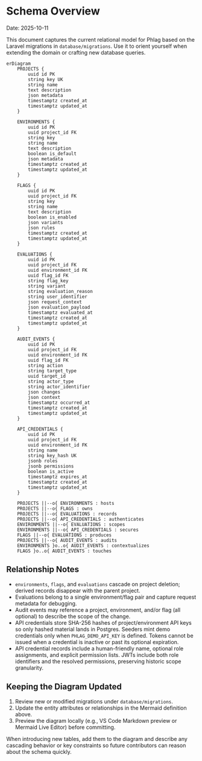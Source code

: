 # Schema Overview

Date: 2025-10-11

This document captures the current relational model for Phlag based on the Laravel migrations in `database/migrations`. Use it to orient yourself when extending the domain or crafting new database queries.

```mermaid
erDiagram
    PROJECTS {
        uuid id PK
        string key UK
        string name
        text description
        json metadata
        timestamptz created_at
        timestamptz updated_at
    }

    ENVIRONMENTS {
        uuid id PK
        uuid project_id FK
        string key
        string name
        text description
        boolean is_default
        json metadata
        timestamptz created_at
        timestamptz updated_at
    }

    FLAGS {
        uuid id PK
        uuid project_id FK
        string key
        string name
        text description
        boolean is_enabled
        json variants
        json rules
        timestamptz created_at
        timestamptz updated_at
    }

    EVALUATIONS {
        uuid id PK
        uuid project_id FK
        uuid environment_id FK
        uuid flag_id FK
        string flag_key
        string variant
        string evaluation_reason
        string user_identifier
        json request_context
        json evaluation_payload
        timestamptz evaluated_at
        timestamptz created_at
        timestamptz updated_at
    }

    AUDIT_EVENTS {
        uuid id PK
        uuid project_id FK
        uuid environment_id FK
        uuid flag_id FK
        string action
        string target_type
        uuid target_id
        string actor_type
        string actor_identifier
        json changes
        json context
        timestamptz occurred_at
        timestamptz created_at
        timestamptz updated_at
    }

    API_CREDENTIALS {
        uuid id PK
        uuid project_id FK
        uuid environment_id FK
        string name
        string key_hash UK
        jsonb roles
        jsonb permissions
        boolean is_active
        timestamptz expires_at
        timestamptz created_at
        timestamptz updated_at
    }

    PROJECTS ||--o{ ENVIRONMENTS : hosts
    PROJECTS ||--o{ FLAGS : owns
    PROJECTS ||--o{ EVALUATIONS : records
    PROJECTS ||--o{ API_CREDENTIALS : authenticates
    ENVIRONMENTS ||--o{ EVALUATIONS : scopes
    ENVIRONMENTS ||--o{ API_CREDENTIALS : secures
    FLAGS ||--o{ EVALUATIONS : produces
    PROJECTS ||--o{ AUDIT_EVENTS : audits
    ENVIRONMENTS }o..o{ AUDIT_EVENTS : contextualizes
    FLAGS }o..o{ AUDIT_EVENTS : touches
```

## Relationship Notes

- `environments`, `flags`, and `evaluations` cascade on project deletion; derived records disappear with the parent project.
- Evaluations belong to a single environment/flag pair and capture request metadata for debugging.
- Audit events may reference a project, environment, and/or flag (all optional) to describe the scope of the change.
- API credentials store SHA-256 hashes of project/environment API keys so only hashed material lands in Postgres. Seeders mint demo credentials only when `PHLAG_DEMO_API_KEY` is defined. Tokens cannot be issued when a credential is inactive or past its optional expiration.
- API credential records include a human-friendly name, optional role assignments, and explicit permission lists. JWTs include both role identifiers and the resolved permissions, preserving historic scope granularity.

## Keeping the Diagram Updated

1. Review new or modified migrations under `database/migrations`.
2. Update the entity attributes or relationships in the Mermaid definition above.
3. Preview the diagram locally (e.g., VS Code Markdown preview or Mermaid Live Editor) before committing.

When introducing new tables, add them to the diagram and describe any cascading behavior or key constraints so future contributors can reason about the schema quickly.
